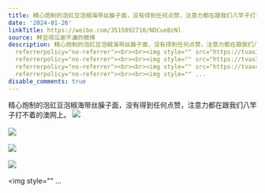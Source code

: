 ```yaml
---
title: 精心炮制的泡豇豆泡椒海带丝臊子面，没有得到任何点赞，注意力都在跟我们八竿子打不着的澳网上。 [图片][图片][图片][图片][图片][图片][图片][图片][图片]
date: '2024-01-26'
linkTitle: https://weibo.com/3515092710/NDCueBzNl
source: 种豆得瓜谢不谦的微博
description: 精心炮制的泡豇豆泡椒海带丝臊子面，没有得到任何点赞，注意力都在跟我们八竿子打不着的澳网上。 <img style="" src="https://tvax2.sinaimg.cn/large/d1840ee6gy1hm79sotbi8j20u0140n1i.jpg"
  referrerpolicy="no-referrer"><br><br><img style="" src="https://tvax1.sinaimg.cn/large/d1840ee6gy1hm79spiu6cj20u0140te8.jpg"
  referrerpolicy="no-referrer"><br><br><img style="" src="https://tvax3.sinaimg.cn/large/d1840ee6gy1hm79sqa3ilj21400u045p.jpg"
  referrerpolicy="no-referrer"><br><br><img style="" src="https://tvax4.sinaimg.cn/large/d1840ee6gy1hm79sqnd2zj20ua0mpgov.jpg"
  referrerpolicy="no-referrer"><br><br><img style="" ...
disable_comments: true
---
```

精心炮制的泡豇豆泡椒海带丝臊子面，没有得到任何点赞，注意力都在跟我们八竿子打不着的澳网上。 <img style="" src="https://tvax2.sinaimg.cn/large/d1840ee6gy1hm79sotbi8j20u0140n1i.jpg" referrerpolicy="no-referrer"><br><br><img style="" src="https://tvax1.sinaimg.cn/large/d1840ee6gy1hm79spiu6cj20u0140te8.jpg" referrerpolicy="no-referrer"><br><br><img style="" src="https://tvax3.sinaimg.cn/large/d1840ee6gy1hm79sqa3ilj21400u045p.jpg" referrerpolicy="no-referrer"><br><br><img style="" src="https://tvax4.sinaimg.cn/large/d1840ee6gy1hm79sqnd2zj20ua0mpgov.jpg" referrerpolicy="no-referrer"><br><br><img style="" ...